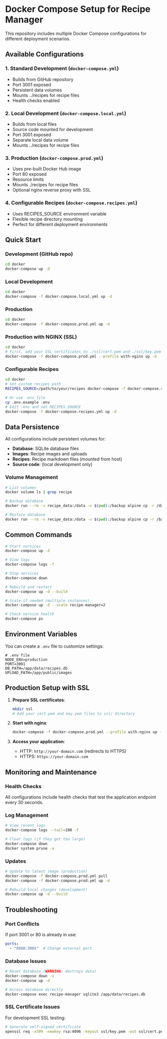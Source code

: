 # Docker Compose Setup for Recipe Manager

This repository includes multiple Docker Compose configurations for different deployment scenarios.

## Available Configurations

### 1. Standard Development (`docker-compose.yml`)
- Builds from GitHub repository
- Port 3001 exposed
- Persistent data volumes
- Mounts ../recipes for recipe files
- Health checks enabled

### 2. Local Development (`docker-compose.local.yml`)
- Builds from local files
- Source code mounted for development
- Port 3001 exposed
- Separate local data volume
- Mounts ../recipes for recipe files

### 3. Production (`docker-compose.prod.yml`)
- Uses pre-built Docker Hub image
- Port 80 exposed
- Resource limits
- Mounts ./recipes for recipe files
- Optional nginx reverse proxy with SSL

### 4. Configurable Recipes (`docker-compose.recipes.yml`)
- Uses RECIPES_SOURCE environment variable
- Flexible recipe directory mounting
- Perfect for different deployment environments

## Quick Start

### Development (GitHub repo)
```bash
cd docker
docker-compose up -d
```

### Local Development
```bash
cd docker
docker-compose -f docker-compose.local.yml up -d
```

### Production
```bash
cd docker
docker-compose -f docker-compose.prod.yml up -d
```

### Production with NGINX (SSL)
```bash
cd docker
# First, add your SSL certificates to ./ssl/cert.pem and ./ssl/key.pem
docker-compose -f docker-compose.prod.yml --profile with-nginx up -d
```

### Configurable Recipes
```bash
cd docker
# Set custom recipes path
RECIPES_SOURCE=/path/to/your/recipes docker-compose -f docker-compose.recipes.yml up -d

# Or use .env file
cp .env.example .env
# Edit .env and set RECIPES_SOURCE
docker-compose -f docker-compose.recipes.yml up -d
```

## Data Persistence

All configurations include persistent volumes for:
- **Database**: SQLite database files
- **Images**: Recipe images and uploads  
- **Recipes**: Recipe markdown files (mounted from host)
- **Source code**: (local development only)

### Volume Management
```bash
# List volumes
docker volume ls | grep recipe

# Backup database
docker run --rm -v recipe_data:/data -v $(pwd):/backup alpine cp -r /data /backup/db_backup

# Restore database  
docker run --rm -v recipe_data:/data -v $(pwd):/backup alpine cp -r /backup/db_backup/* /data/
```

## Common Commands

```bash
# Start services
docker-compose up -d

# View logs
docker-compose logs -f

# Stop services
docker-compose down

# Rebuild and restart
docker-compose up -d --build

# Scale if needed (multiple instances)
docker-compose up -d --scale recipe-manager=2

# Check service health
docker-compose ps
```

## Environment Variables

You can create a `.env` file to customize settings:

```env
# .env file
NODE_ENV=production
PORT=3001
DB_PATH=/app/data/recipes.db
UPLOAD_PATH=/app/public/images
```

## Production Setup with SSL

1. **Prepare SSL certificates**:
   ```bash
   mkdir ssl
   # Add your cert.pem and key.pem files to ssl/ directory
   ```

2. **Start with nginx**:
   ```bash
   docker-compose -f docker-compose.prod.yml --profile with-nginx up -d
   ```

3. **Access your application**:
   - HTTP: `http://your-domain.com` (redirects to HTTPS)
   - HTTPS: `https://your-domain.com`

## Monitoring and Maintenance

### Health Checks
All configurations include health checks that test the application endpoint every 30 seconds.

### Log Management
```bash
# View recent logs
docker-compose logs --tail=100 -f

# Clear logs (if they get too large)
docker-compose down
docker system prune -a
```

### Updates
```bash
# Update to latest image (production)
docker-compose -f docker-compose.prod.yml pull
docker-compose -f docker-compose.prod.yml up -d

# Rebuild local changes (development)
docker-compose up -d --build
```

## Troubleshooting

### Port Conflicts
If port 3001 or 80 is already in use:
```yaml
ports:
  - "8080:3001"  # Change external port
```

### Database Issues
```bash
# Reset database (WARNING: destroys data)
docker-compose down -v
docker-compose up -d

# Access database directly
docker-compose exec recipe-manager sqlite3 /app/data/recipes.db
```

### SSL Certificate Issues
For development SSL testing:
```bash
# Generate self-signed certificate
openssl req -x509 -newkey rsa:4096 -keyout ssl/key.pem -out ssl/cert.pem -days 365 -nodes
```